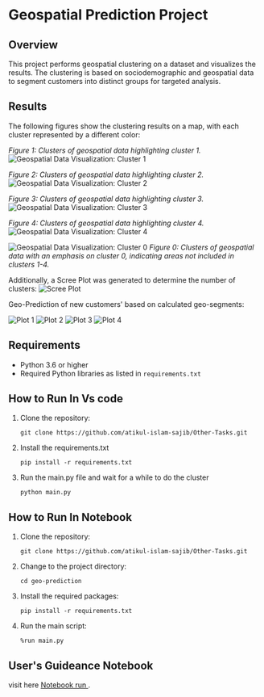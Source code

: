 
# Geospatial Prediction Project

## Overview

This project performs geospatial clustering on a dataset and visualizes the results. The clustering is based on sociodemographic and geospatial data to segment customers into distinct groups for targeted analysis.

## Results

The following figures show the clustering results on a map, with each cluster represented by a different color:

*Figure 1: Clusters of geospatial data highlighting cluster 1.*
![Geospatial Data Visualization: Cluster 1](https://github.com/atikul-islam-sajib/Other-Tasks/blob/main/projects/geo-prediction/2.png)

*Figure 2: Clusters of geospatial data highlighting cluster 2.*
![Geospatial Data Visualization: Cluster 2](https://github.com/atikul-islam-sajib/Other-Tasks/blob/main/projects/geo-prediction/3.png)

*Figure 3: Clusters of geospatial data highlighting cluster 3.*
![Geospatial Data Visualization: Cluster 3](https://github.com/atikul-islam-sajib/Other-Tasks/blob/main/projects/geo-prediction/4.png)

*Figure 4: Clusters of geospatial data highlighting cluster 4.*
![Geospatial Data Visualization: Cluster 4](https://github.com/atikul-islam-sajib/Other-Tasks/blob/main/projects/geo-prediction/5.png)

![Geospatial Data Visualization: Cluster 0](https://github.com/atikul-islam-sajib/Other-Tasks/blob/main/projects/geo-prediction/1.png)
*Figure 0: Clusters of geospatial data with an emphasis on cluster 0, indicating areas not included in clusters 1-4.*

Additionally, a Scree Plot was generated to determine the number of clusters:
![Scree Plot](https://github.com/atikul-islam-sajib/Other-Tasks/blob/main/projects/geo-prediction/-1.png)

Geo-Prediction of new customers' based on calculated geo-segments:

![Plot 1](https://github.com/atikul-islam-sajib/Other-Tasks/blob/main/projects/geo-prediction/greater_0.75.png)
![Plot 2](https://github.com/atikul-islam-sajib/Other-Tasks/blob/main/projects/geo-prediction/same_1.png)
![Plot 3](https://github.com/atikul-islam-sajib/Other-Tasks/blob/main/projects/geo-prediction/same_2.png)
![Plot 4](https://github.com/atikul-islam-sajib/Other-Tasks/blob/main/projects/geo-prediction/same_4.png)


## Requirements

- Python 3.6 or higher
- Required Python libraries as listed in `requirements.txt`

## How to Run In Vs code
1. Clone the repository:
   ```
   git clone https://github.com/atikul-islam-sajib/Other-Tasks.git
   ```
2. Install the requirements.txt
   ```
   pip install -r requirements.txt
   ```
3. Run the main.py file and wait for a while to do the cluster
   ```
   python main.py
   ```

## How to Run In Notebook

1. Clone the repository:
   ```
   git clone https://github.com/atikul-islam-sajib/Other-Tasks.git
   ```
2. Change to the project directory:
   ```
   cd geo-prediction
   ```
3. Install the required packages:
   ```
   pip install -r requirements.txt
   ```
4. Run the main script:
   ```
   %run main.py
   ```

## User's Guideance Notebook
visit here [Notebook run ](https://github.com/atikul-islam-sajib/Other-Tasks/blob/main/projects/geo-prediction/geo_prediction.ipynb).
